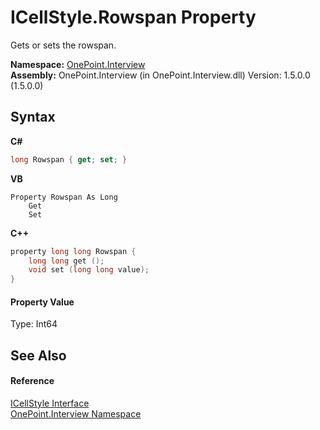 # ICellStyle.Rowspan Property 
 

Gets or sets the rowspan.

**Namespace:**&nbsp;<a href="N_OnePoint_Interview">OnePoint.Interview</a><br />**Assembly:**&nbsp;OnePoint.Interview (in OnePoint.Interview.dll) Version: 1.5.0.0 (1.5.0.0)

## Syntax

**C#**<br />
``` C#
long Rowspan { get; set; }
```

**VB**<br />
``` VB
Property Rowspan As Long
	Get
	Set
```

**C++**<br />
``` C++
property long long Rowspan {
	long long get ();
	void set (long long value);
}
```


#### Property Value
Type: Int64

## See Also


#### Reference
<a href="T_OnePoint_Interview_ICellStyle">ICellStyle Interface</a><br /><a href="N_OnePoint_Interview">OnePoint.Interview Namespace</a><br />